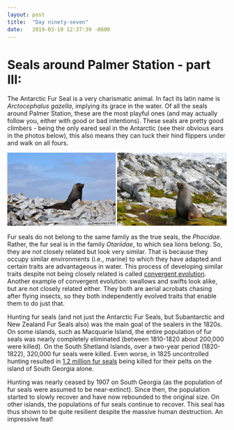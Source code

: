 ```yaml
---
layout: post
title:  "Day ninety-seven"
date:   2019-03-10 12:37:39 -0600
---
```

# Seals around Palmer Station - part III:
The Antarctic Fur Seal is a very charismatic animal. In fact its latin name is *Arctocephalus gazella*, implying its grace in the water.  Of all the seals around Palmer Station, these are the most playful ones (and may actually follow you, either with good or bad intentions). These seals are pretty good climbers - being the only eared seal in the Antarctic (see their obvious ears in the photos below), this also means they can tuck their hind flippers under and walk on all fours.

![Antarctic Fur Seals](/assets/blog_photos/190310/FurSeal_Greg_Natasja.jpg)

Fur seals do not belong to the same family as the true seals, the *Phocidae*. Rather, the fur seal is in the family *Otariidae*, to which sea lions belong. So, they are not closely related but look very similar. That is because they occupy similar environments (i.e., marine) to which they have adapted and certain traits are advantageous in water. This process of developing similar traits despite not being closely related is called [convergent evolution](https://www.sciencedaily.com/terms/convergent_evolution.htm). Another example of convergent evolution: swallows and swifts look alike, but are not closely related either. They both are aerial acrobats chasing after flying insects, so they both independently evolved traits that enable them to do just that.

Hunting fur seals (and not just the Antarctic Fur Seals, but Subantarctic and New Zealand Fur Seals also) was the main goal of the sealers in the 1820s. On some islands, such as Macquarie Island, the entire population of fur seals was nearly completely eliminated (between 1810-1820 about 200,000 were killed). On the South Shetland Islands, over a two-year period (1820-1822), 320,000 fur seals were killed. Even worse, in 1825 uncontrolled hunting resulted in [1.2 million fur seals](https://onlinelibrary.wiley.com/doi/full/10.1046/j.1365-2907.2001.00081.x) being killed for their pelts on the island of South Georgia alone. 

Hunting was nearly ceased by 1907 on South Georgia (as the population of fur seals were assumed to be near-extinct). Since then, the population started to slowly recover and have now rebounded to the original size. On other islands, the populations of fur seals continue to recover. This seal has thus shown to be quite resilient despite the massive human destruction. An impressive feat!
